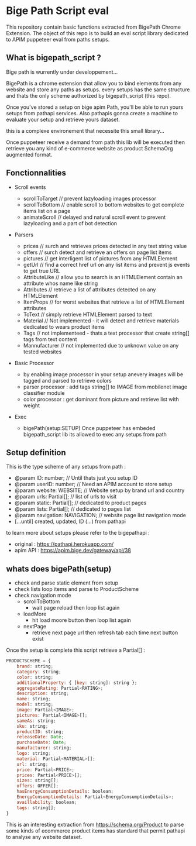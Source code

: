 # Bige Path Script eval

This repository contain basic functions extracted from BigePath Chrome Extension.
The object of this repo is to build an eval script library dedicated to APIM puppeteer eval from paths setups.

## What is bigepath_script ?

Bige path is wurrently under developpement...

BigePath is a chrome extension that allow you to bind elements from any website and store any paths as setups.
every setups has the same structure and thats the only scheme authorized by bigepath_script (this repo).

Once you've stored a setup on bige apim Path,
you'll be able to run yours setups from pathapi services.
Also pathapis gonna create a machine to evaluate your setup and retrieve yours dataset.

this is a complexe environement that necessite this small library...

Once puppeteer receive a demand from path this lib will be executed then retrieve you any kind of e-commerce website as product SchemaOrg augmented format.

## Fonctionnalities 

- Scroll events
  - scrollToTarget // prevent lazyloading images processor
  - scrollToBottom // enable scroll to bottom websites to get complete items list on a page
  - animateScroll // delayed and natural scroll event to prevent lazyloading and a part of bot detection

- Parsers
  - prices // surch and retrieves prices detected in any text string value
  - offers // surch detect and retrieve an offers on page list items
  - pictures // get interligent list of pictures from any HTMLElement
  - getUrl // find a correct href url on any list items and prevent js events to get true URL
  - AttributeLike // allow you to search is an HTMLElement contain an attribute whos name like string
  - Attributes // retrieve a list of attributes detected on any HTMLElement
  - ItemProps // for worst websites that retrieve a list of HTMLElement attributes 
  - ToText  // simply retrieve HTMLElement parsed to text 
  - Material //  Not implemented - it will detect and retrieve materials dedicated to wears product items
  - Tags // not implementeed - thats a text processor that create string[] tags from text content
  - Mannufacturer // not implemented due to unknown value on any tested websites

- Basic Processor
  - by enabling image processor in your setup anevery images will be tagged and parsed to retrieve colors
  - parser processor : add tags string[] to IMAGE from mobilenet image classifier module
  - color processor : get dominant from picture and retrieve list with weight

- Exec
  - bigePath(setup:SETUP) Once puppeteer has embeded bigepath_script lib its allowed to exec any setups from path

## Setup definition

This is the type scheme of any setups from path :
- @param ID: number; // Until thats just you setup ID
- @param userID: number; // Need an APIM account to store setup
- @param website: WEBSITE; // Website setup by brand url and country
- @param urls: Partial<URLS>[]; // list of urls to visit
- @param static: Partial<TARGET>[]; // dedicated to product pages
- @param lists: Partial<LIST>[]; // dedicated to pages list
- @param navigation: NAVIGATION; // website page list navigation mode
- [...until] created, updated, ID (...) from pathapi

to learn more about setups please refer to the bigepathapi :
- original : https://pathapi.herokuapp.com/
- apim API : https://apim.bige.dev/gateway/api/38

## whats does bigePath(setup)

- check and parse static element from setup
- check lists loop items and parse to ProductScheme
- check navigation mode
  - scrollToBottom
    - wait page reload then loop list again
  - loadMore
    - hit load moore button then loop list again
  - nextPage
    - retrieve next page url then refresh tab each time next button exist


Once the setup is complete this script retrieve a Partial<PRODUCTSCHEME>[] :

```javascript
PRODUCTSCHEME = {
    brand: string;
    category: string;
    color: string;
    additionalProperty: { [key: string]: string };
    aggregateRating: Partial<RATING>;
    description: string;
    name: string;
    model: string;
    image: Partial<IMAGE>;
    pictures: Partial<IMAGE>[];
    sameAs: string;
    sku: string;
    productID: string;
    releaseDate: Date;
    purchaseDate: Date;
    manufacturer: string;
    logo: string;
    material: Partial<MATERIAL>[];
    url: string;
    price: Partial<PRICE>;
    prices: Partial<PRICE>[];
    sizes: string[];
    offers: OFFER[];
    hasEnergyConsumptionDetails: boolean;
    EnergyConsumptionDetails: Partial<EnergyConsumptionDetails>;
    availlability: boolean;
    tags: string[];
}
```

This is an interesting extraction from https://schema.org/Product to parse some kinds of ecommerce product items has standard that permit pathapi to analyse any website dataset.

